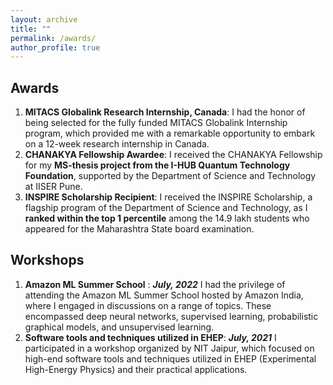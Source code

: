```yaml
---
layout: archive
title: ""
permalink: /awards/
author_profile: true
---
```


## Awards
1. **MITACS Globalink Research Internship, Canada**:
I had the honor of being selected for the fully funded MITACS Globalink Internship program, which provided me with a remarkable opportunity to embark on a 12-week research internship in Canada.
2. **CHANAKYA Fellowship Awardee**:
I received the CHANAKYA Fellowship for my **MS-thesis project from the I-HUB Quantum Technology Foundation**, supported by the Department of Science and Technology at IISER Pune.
3. **INSPIRE Scholarship Recipient**:
I received the INSPIRE Scholarship, a flagship program of the Department of Science and Technology, as I **ranked within the top 1 percentile** among the 14.9 lakh students who appeared for the Maharashtra State board examination.


## Workshops 
1. **Amazon ML Summer School** :
***July, 2022***
I had the privilege of attending the Amazon ML Summer School hosted by Amazon India, where I engaged in discussions on a range of topics. These encompassed deep neural networks, supervised learning, probabilistic graphical models, and unsupervised learning.
2. **Software tools and techniques utilized in EHEP**:
***July, 2021*** I participated in a workshop organized by NIT Jaipur, which focused on high-end software tools and techniques utilized in EHEP (Experimental High-Energy Physics) and their practical applications.
